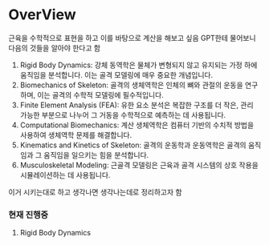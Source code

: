 # OverView

근육을 수학적으로 표현을 하고 이를 바탕으로 계산을 해보고 싶음
GPT한테 물어보니 다음의 것들을 알아야 한다고 함

1. Rigid Body Dynamics: 강체 동역학은 물체가 변형되지 않고 유지되는 가정 하에 움직임을 분석합니다. 이는 골격 모델링에 매우 중요한 개념입니다.  
2. Biomechanics of Skeleton: 골격의 생체역학은 인체의 뼈와 관절의 운동을 연구하며, 이는 골격의 수학적 모델링에 필수적입니다.  
3. Finite Element Analysis (FEA): 유한 요소 분석은 복잡한 구조를 더 작은, 관리 가능한 부분으로 나누어 그 거동을 수학적으로 예측하는 데 사용됩니다.  
4. Computational Biomechanics: 계산 생체역학은 컴퓨터 기반의 수치적 방법을 사용하여 생체역학 문제를 해결합니다.   
5. Kinematics and Kinetics of Skeleton: 골격의 운동학과 운동역학은 골격의 움직임과 그 움직임을 일으키는 힘을 분석합니다.  
6. Musculoskeletal Modeling: 근골격 모델링은 근육과 골격 시스템의 상호 작용을 시뮬레이션하는 데 사용됩니다.  

이거 시키는대로 하고 생각나면 생각나는데로 정리하고자 함  

### 현재 진행중
1. Rigid Body Dynamics